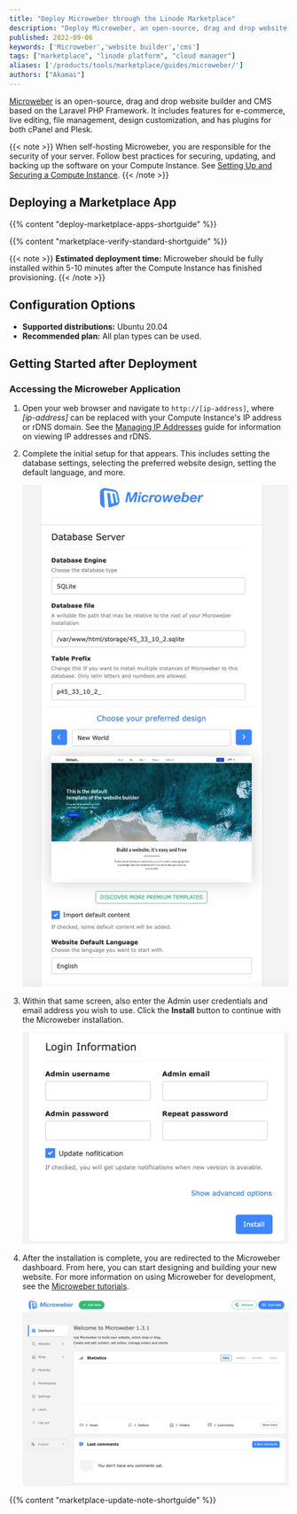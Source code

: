 ```yaml
---
title: "Deploy Microweber through the Linode Marketplace"
description: "Deploy Microweber, an open-source, drag and drop website builder and CMS on a Linode Compute Instance."
published: 2022-09-06
keywords: ['Microweber','website builder','cms']
tags: ["marketplace", "linode platform", "cloud manager"]
aliases: ['/products/tools/marketplace/guides/microweber/']
authors: ["Akamai"]
---
```


[Microweber](https://microweber.org/) is an open-source, drag and drop website builder and CMS based on the Laravel PHP Framework. It includes features for e-commerce, live editing, file management, design customization, and has plugins for both cPanel and Plesk.

{{< note >}}
When self-hosting Microweber, you are responsible for the security of your server. Follow best practices for securing, updating, and backing up the software on your Compute Instance. See [Setting Up and Securing a Compute Instance](/docs/products/compute/compute-instances/guides/set-up-and-secure/).
{{< /note >}}

## Deploying a Marketplace App

{{% content "deploy-marketplace-apps-shortguide" %}}

{{% content "marketplace-verify-standard-shortguide" %}}

{{< note >}}
**Estimated deployment time:** Microweber should be fully installed within 5-10 minutes after the Compute Instance has finished provisioning.
{{< /note >}}

## Configuration Options

- **Supported distributions:** Ubuntu 20.04
- **Recommended plan:** All plan types can be used.

## Getting Started after Deployment

### Accessing the Microweber Application

1. Open your web browser and navigate to `http://[ip-address]`, where *[ip-address]* can be replaced with your Compute Instance's IP address or rDNS domain. See the [Managing IP Addresses](/docs/products/compute/compute-instances/guides/manage-ip-addresses/) guide for information on viewing IP addresses and rDNS.

1. Complete the initial setup for that appears. This includes setting the database settings, selecting the preferred website design, setting the default language, and more.

    ![Screenshot of the Microweber installation GUI](Microweber-install.jpg)

1. Within that same screen, also enter the Admin user credentials and email address you wish to use. Click the **Install** button to continue with the Microweber installation.

    ![Screenshot of the Microweber admin credentials](Microweber-admin.jpg)

1. After the installation is complete, you are redirected to the Microweber dashboard. From here, you can start designing and building your new website. For more information on using Microweber for development, see the [Microweber tutorials](https://microweber.org/academy#322001230).

    ![Screenshot of the Microweber dashboard](Microweber-dashboard.jpg)

{{% content "marketplace-update-note-shortguide" %}}